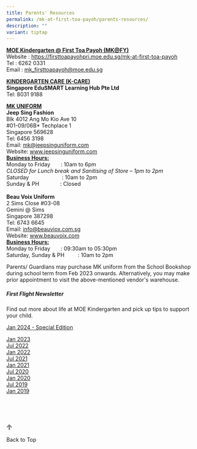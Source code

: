 ```yaml
---
title: Parents' Resources
permalink: /mk-at-first-toa-payoh/parents-resources/
description: ""
variant: tiptap
---
```

<p><strong><u>MOE Kindergarten @ First Toa Payoh (MK@FY)</u></strong> 
<br>Website :&nbsp;<a href="https://firsttoapayohpri.moe.edu.sg/mk-at-first-toa-payoh" rel="noopener noreferrer nofollow" target="_blank">https://firsttoapayohpri.moe.edu.sg/mk-at-first-toa-payoh</a> 
<br>Tel : 6262 0331
<br>Email :&nbsp;<a href="mailto:mk_firsttoapayoh@moe.edu.sg" rel="noopener noreferrer nofollow" target="_blank">mk_firsttoapayoh@moe.edu.sg</a>
</p>
<p><strong><u>KINDERGARTEN CARE (K-CARE)</u></strong> 
<br><strong>Singapore EduSMART Learning Hub Pte Ltd</strong> 
<br>Tel: 8031 9188
<br>
</p>
<p><strong><u>MK UNIFORM</u></strong> 
<br><strong>Jeep Sing Fashion</strong> 
<br>Blk 4012 Ang Mo Kio Ave 10
<br>#01-09/06B* Techplace 1
<br>Singapore 569628
<br>Tel: 6456 3198
<br>Email:&nbsp;<a href="mailto:mk@jeepsinguniform.com" rel="noopener noreferrer nofollow" target="_blank">mk@jeepsinguniform.com</a> 
<br>Website:&nbsp;<a href="http://www.jeepsinguniform.com/" rel="noopener noreferrer nofollow" target="_blank">www.jeepsinguniform.com</a> 
<br><strong><u>Business Hours:</u></strong> 
<br>Monday to Friday &nbsp;&nbsp;&nbsp;&nbsp;&nbsp; : 10am to 6pm
<br><em>CLOSED for Lunch break and Sanitising of Store – 1pm to 2pm</em> 
<br>Saturday&nbsp;&nbsp;&nbsp;&nbsp;&nbsp;&nbsp;&nbsp;&nbsp;&nbsp;&nbsp;&nbsp;&nbsp;&nbsp;&nbsp;&nbsp;&nbsp;&nbsp;&nbsp;&nbsp;&nbsp;&nbsp;
: 10am to 2pm
<br>Sunday &amp; PH&nbsp;&nbsp;&nbsp;&nbsp;&nbsp;&nbsp;&nbsp;&nbsp;&nbsp;&nbsp;&nbsp;&nbsp;&nbsp;
: Closed
<br>
<br><strong>Beau Voix Uniform</strong> 
<br>2 Sims Close #03-08
<br>Gemini @ Sims
<br>Singapore 387298
<br>Tel: 6743 6645
<br>Email:&nbsp;<a href="mailto:info@beauviox.com.sg" rel="noopener noreferrer nofollow" target="_blank">info@beauviox.com.sg</a> 
<br>Website:&nbsp;<a href="https://www.beauvoix.com/" rel="noopener noreferrer nofollow" target="_blank">www.beauvoix.com</a>
<br><strong><u>Business Hours:</u></strong> 
<br>Monday to Friday &nbsp;&nbsp;&nbsp;&nbsp;&nbsp; : 09:30am to 05:30pm
<br>Saturday, Sunday &amp; PH&nbsp;&nbsp;&nbsp;&nbsp;&nbsp;&nbsp;&nbsp;&nbsp;
: 10am to 2pm</p>
<p>Parents/ Guardians may purchase MK uniform from the School Bookshop during
school term from Feb 2023 onwards. Alternatively, you may make prior appointment
to visit the above-mentioned vendor's warehouse.</p>
<h5>First Flight Newsletter</h5>
<p>Find out more about life at MOE Kindergarten and pick up tips to support
your child.</p>
<p><a href="/files/MK@First Toa Payoh/Parents’ Resources/First Flight Newsletter/first_flight_18.pdf" rel="noopener noreferrer nofollow" target="_blank">Jan 2024 - Special Edition</a>
</p>
<p><a href="/files/MK@First Toa Payoh/Parents’ Resources/First Flight Newsletter/first-flight-17.pdf" rel="noopener noreferrer nofollow" target="_blank">Jan 2023</a>
<br><a href="/files/MK@First%20Toa%20Payoh/Parents%E2%80%99%20Resources/First%20Flight%20Newsletter/MK%20first-flight-16.pdf" rel="noopener noreferrer nofollow" target="_blank">Jul 2022</a>
<br><a href="/files/MK@First%20Toa%20Payoh/Parents%E2%80%99%20Resources/First%20Flight%20Newsletter/MK%20first-flight-15.pdf" rel="noopener noreferrer nofollow" target="_blank">Jan 2022</a>
<br><a href="/files/first-flight-14.pdf" rel="noopener noreferrer nofollow" target="_blank">Jul 2021</a>
<br><a href="/files/first-flight-13.pdf" rel="noopener noreferrer nofollow" target="_blank">Jan 2021</a>
<br><a href="/files/first-flight-12.pdf" rel="noopener noreferrer nofollow" target="_blank">Jul 2020</a>
<br><a href="/files/first-flight-11.pdf" rel="noopener noreferrer nofollow" target="_blank">Jan 2020</a>
<br><a href="/files/first-flight-10.pdf" rel="noopener noreferrer nofollow" target="_blank">Jul 2019</a>
<br><a href="/files/first-flight-9.pdf" rel="noopener noreferrer nofollow" target="_blank">Jan 2019</a>
<br>
</p>
<p>
<br>
<br>
<br>
</p>
<div class="isomer-image-wrapper">
<img style="width:3%" height="auto" width="100%" src="/images/arrow-up.png">
</div>
<p>Back to Top</p>